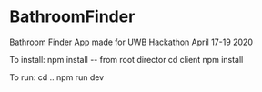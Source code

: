 # BathroomFinder
Bathroom Finder App made for UWB Hackathon April 17-19 2020

To install:
npm install -- from root director
cd client
npm install
 
To run:
cd ..
npm run dev
